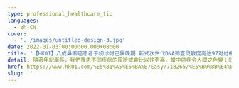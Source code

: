 ```yaml
---
type: professional_healthcare_tip
languages:
  - zh-CN
cover:
  - '../images/untitled-design-3.jpg'
date: 2022-01-03T00:00:00.000+08:00
title: '【HK01】八成鼻咽癌患者于初诊时已属晚期 新式次世代DNA筛查灵敏度高达97对付中年健康危机　体检及早期癌症筛查挑选贴士'
detail: 隨著年紀漸長，我們罹患不同疾病的風險或會比以往更高，當中癌症令人聞之色變；同時，大家都開始關注體檢套餐的項目或談論哪一家體檢中心較好。
href: https://www.hk01.com/%E5%81%A5%E5%BA%B7Easy/718265/%E5%B0%8D%E4%BB%98%E4%B8%AD%E5%B9%B4%E5%81%A5%E5%BA%B7%E5%8D%B1%E6%A9%9F-%E9%AB%94%E6%AA%A2%E5%8F%8A%E6%97%A9%E6%9C%9F%E7%99%8C%E7%97%87%E7%AF%A9%E6%9F%A5%E6%8C%91%E9%81%B8%E8%B2%BC%E5%A3%AB
slug: ''
---
```

